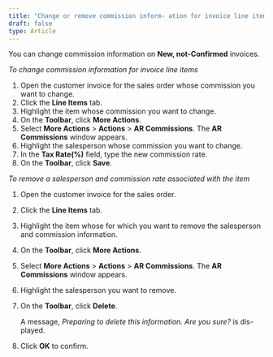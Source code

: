 ```yaml
---
title: "Change or remove commission inform- ation for invoice line items"
draft: false
type: Article
---
```


You can change commission information on **New, not-Confirmed** invoices.

*To change commission information for invoice line items*

1.  Open the customer invoice for the sales order whose commission you want to change.
2.  Click the **Line Items** tab.
3.  Highlight the item whose commission you want to change.
4.  On the **Toolbar**, click **More Actions**.
5.  Select **More Actions** > **Actions** > **AR Commissions**. The **AR Commissions** window appears.
6.  Highlight the salesperson whose commission you want to change.
7.  In the **Tax Rate(%)** field, type the new commission rate.
8.  On the **Toolbar**, click **Save**.

*To remove a salesperson and commission rate associated with the item*

1.  Open the customer invoice for the sales order.
2.  Click the **Line Items** tab.
3.  Highlight the item whose for which you want to remove the salesperson and commission information.
4.  On the **Toolbar**, click **More Actions**.
5.  Select **More Actions** > **Actions** > **AR Commissions**. The **AR Commissions** window appears.
6.  Highlight the salesperson you want to remove.
7.  On the **Toolbar**, click **Delete**.

    A message, *Preparing to delete this information. Are you sure?* is dis- played.

8.  Click **OK** to confirm.